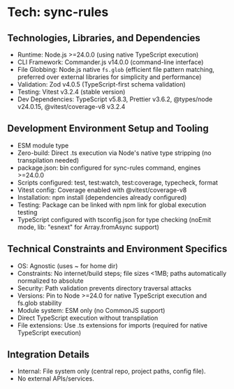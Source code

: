 # Tech: sync-rules

## Technologies, Libraries, and Dependencies

- Runtime: Node.js >=24.0.0 (using native TypeScript execution)
- CLI Framework: Commander.js v14.0.0 (command-line interface)
- File Globbing: Node.js native `fs.glob` (efficient file pattern matching, preferred over external libraries for simplicity and performance)
- Validation: Zod v4.0.5 (TypeScript-first schema validation)
- Testing: Vitest v3.2.4 (stable version)
- Dev Dependencies: TypeScript v5.8.3, Prettier v3.6.2, @types/node v24.0.15, @vitest/coverage-v8 v3.2.4

## Development Environment Setup and Tooling

- ESM module type
- Zero-build: Direct .ts execution via Node's native type stripping (no transpilation needed)
- package.json: bin configured for sync-rules command, engines >=24.0.0
- Scripts configured: test, test:watch, test:coverage, typecheck, format
- Vitest config: Coverage enabled with @vitest/coverage-v8
- Installation: npm install (dependencies already configured)
- Testing: Package can be linked with npm link for global execution testing
- TypeScript configured with tsconfig.json for type checking (noEmit mode, lib: "esnext" for Array.fromAsync support)

## Technical Constraints and Environment Specifics

- OS: Agnostic (uses ~ for home dir)
- Constraints: No internet/build steps; file sizes <1MB; paths automatically normalized to absolute
- Security: Path validation prevents directory traversal attacks
- Versions: Pin to Node >=24.0 for native TypeScript execution and fs.glob stability
- Module system: ESM only (no CommonJS support)
- Direct TypeScript execution without transpilation
- File extensions: Use .ts extensions for imports (required for native TypeScript execution)

## Integration Details

- Internal: File system only (central repo, project paths, config file).
- No external APIs/services.
